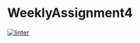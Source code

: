 # WeeklyAssignment4
[![linter](https://github.com/osamaHamad-github/WeeklyAssignment4/workflows/linter/badge.svg)](https://github.com/marketplace/actions/super-linter)
